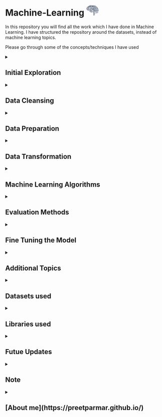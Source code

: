 # Machine-Learning  <img src="/Resources/AI.gif" width="40" height="35"/>
 
In this repository you will find all the work which I have done in Machine Learning.
I have structured the repository around the datasets, instead of machine learning topics. 

Please go through some of the concepts/techniques I have used

<details><summary><h2>Initial Exploration</h2></summary>
    
- Basic statistical analysis for different features
- Distribution for all the features
- Visualizing the data using `matplotlib`
<br/>
</details>

<details><summary><h2>Data Cleansing</h2></summary>

- Impute the numerical values using `sklearn.impute.SimpleImputer`
- Add new features using my custom class, `addAdditionalAttributes`
- Scale the numerical values using `sklearn.preprocessing.StandardScalar`
- Encode the categorical values using `sklearn.preprocessing.OneHotEncoder`
</details>

<details><summary><h2>Data Preparation</h2></summary>

- Split the dataset, using `sklearn.model_selection.train_test_split`
- Split the dataset into Training and Test based on a column, using `sklearn.model_selection.StratifiedShuffleSplit`
</details>

<details><summary><h2>Data Transformation</h2></summary>

- Created numerical and categorical pipeline, using `skelarn.pipeline.Pipeline`
- Combined both the pipelines into one, using `skelarn.compose.ColumnTransformer`
</details>

<details><summary><h2>Machine Learning Algorithms</h2></summary>
</br>
<details><summary><h4>Simple Regression</h4></summary>

- Linear Regression, using `sklearn.linear_model_LinearRegression`
- Decision Tree Regression, using `sklearn.tree.DecisionTreeRegressor`
- Random Forest Regression, using `sklearn.ensemble.RandomForestRegressor`
</details>

<details><summary><h4>Simple Classification</h4></summary>
    
- Binary, Multi Label and Multi Output Classifiers
- Random Forest Classification, using `sklearn.ensemble.RandomForestClassifier`
- SVC Classification, using `sklearn.svm.SVC`
- SGD Classification, using `sklearn.linear_model.SGDClassifier`
- One versus One Classification, using `sklear.multicall.OneVsOneClassifier`
- KNeighbors Classification, using `sklearn.neighbors.KNeighborsClassifier`
</details>

</details>

<details><summary><h2>Evaluation Methods</h2></summary>

- Root Mean Square Error _RMSE_, using `sklearn.metrics.mean_squared_error`
- Cross-Validation, using `sklearn.model_selection.cross_val_score`
- Confusion Matrix, using `sklearn.metrics.confusion_matrix`
- Precision Score, using `sklearn.metrics.precision_score`
- Recall Score, using `sklearn.metrics.recall_score`
- F1 Score Score, using `sklearn.metrics.f1_score`
- Precision Recall Curve, using `sklearn.metrics.precision_recall_curve`
- ROC Curve, using `sklearn.metrics.roc_curve`
- ROC AUC Score, using `sklearn.metrics.roc_auc_score`
</details>

<details><summary><h2>Fine Tuning the Model</h2></summary>

- Grid search, using `sklearn.model_selection.GridSearchCV`
- Randomized Grid search, using `sklearn.model_selection.RandomizedSearchCV`
</details>

<details><summary><h2>Additional Topics</h2></summary>

- Combined Data Cleansing, Tranformation, Machine Learning steps into a single pipeline
- Used Grid Search to fine tune the data cleansing steps
</details>

<details><summary><h2>Datasets used</h2></summary>

- California House Prices
- MNIST Dataset
- Titanic Dataset
</details>

<details><summary><h2>Libraries used</h2></summary>

- sklearn
- numpy
- scipy
- pandas
</details>

<details><summary><h2>Futue Updates</h2></summary>

- Will dive deeper into specific machine learning algorithms and learn out various hyperparameters
</details>

<details><summary><h2>Note</h2></summary>

I am following [Hands-on Machine Learning with Scikit-Learn, Keras, and TensorFlow, 2nd Edition](https://www.oreilly.com/library/view/hands-on-machine-learning/9781492032632/). In my opinion, it is one of the best books I have come across for understand and learning Machine Learning, given you have some base knowledge and understanding about Python.
</details>

<!-- ### [About me](https://preetparmar.github.io/) -->
<details><summary><h2>[About me](https://preetparmar.github.io/)</h2></summary>

I am a beginner in Machine Learning and always learning new things in python. Feel free to reach out with any suggestions, questions or just to say hi!
Also, look at my other repositories to see some of the projects I have worked on.
You can find my portfolio [here](https://preetparmar.github.io/)
</details>